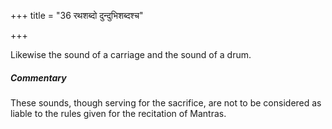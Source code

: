 +++
title = "36 रथशब्दो दुन्दुभिशब्दश्च"

+++

Likewise the sound of a carriage and the sound of a drum.

#####  Commentary

These sounds, though serving for the sacrifice, are not to be considered as liable to the rules given for the recitation of Mantras.
